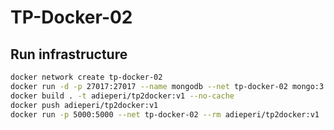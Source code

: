 # TP-Docker-02

## Run infrastructure
```bash
docker network create tp-docker-02
docker run -d -p 27017:27017 --name mongodb --net tp-docker-02 mongo:3.2
docker build . -t adieperi/tp2docker:v1 --no-cache
docker push adieperi/tp2docker:v1
docker run -p 5000:5000 --net tp-docker-02 --rm adieperi/tp2docker:v1
```
